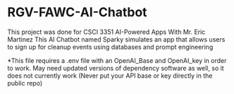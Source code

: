 # RGV-FAWC-AI-Chatbot

This project was done for CSCI 3351 AI-Powered Apps With Mr. Eric Martinez
This AI Chatbot named Sparky simulates an app that allows users to sign up for cleanup events using databases and prompt engineering

*This file requires a .env file with an OpenAI_Base and OpenAI_key in order to work. May need updated versions of dependency software as well, so it does not currently work
(Never put your API base or key directly in the public repo)
